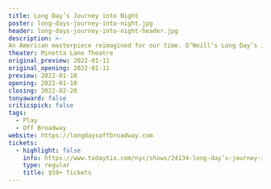 ```yaml
---
title: Long Day’s Journey into Night
poster: long-days-journey-into-night.jpg
header: long-days-journey-into-night-header.jpg
description: >-
An American masterpiece reimagined for our time. O’Neill’s Long Day’s Journey Into Night receives a vibrant and timely update in this interpretation by prolific, Tony Award®-nominated director Robert O’Hara (Slave Play).
theater: Minetta Lane Theatre
original_preview: 2022-01-11
original_opening: 2022-01-11
preview: 2022-01-18
opening: 2022-01-18
closing: 2022-02-20
tonyaward: false
criticspick: false
tags: 
  - Play
  - Off Broadway
website: https://longdaysoffbroadway.com
tickets:
  - highlight: false
    info: https://www.todaytix.com/nyc/shows/24134-long-day’s-journey-into-night
    type: regular
    title: $59+ Tickets
---
```


